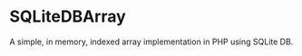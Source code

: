 SQLiteDBArray
=============

A simple, in memory, indexed array implementation in PHP using SQLite DB.
